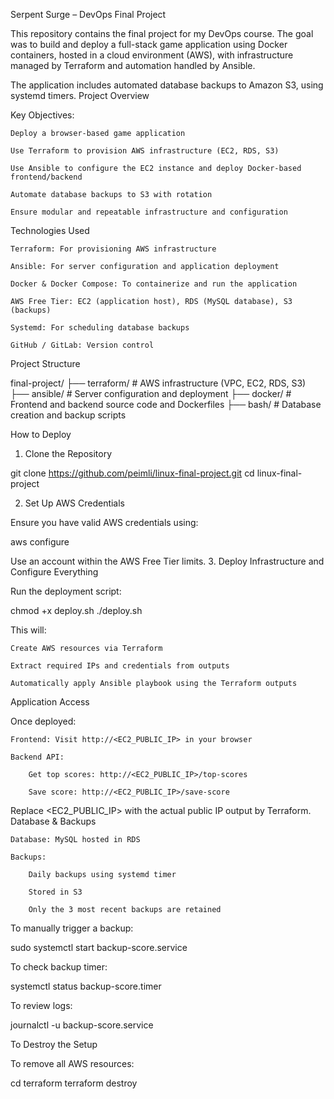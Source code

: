 Serpent Surge – DevOps Final Project

This repository contains the final project for my DevOps course. The goal was to build and deploy a full-stack game application using Docker containers, hosted in a cloud environment (AWS), with infrastructure managed by Terraform and automation handled by Ansible.

The application includes automated database backups to Amazon S3, using systemd timers.
Project Overview

Key Objectives:

    Deploy a browser-based game application

    Use Terraform to provision AWS infrastructure (EC2, RDS, S3)

    Use Ansible to configure the EC2 instance and deploy Docker-based frontend/backend

    Automate database backups to S3 with rotation

    Ensure modular and repeatable infrastructure and configuration

Technologies Used

    Terraform: For provisioning AWS infrastructure

    Ansible: For server configuration and application deployment

    Docker & Docker Compose: To containerize and run the application

    AWS Free Tier: EC2 (application host), RDS (MySQL database), S3 (backups)

    Systemd: For scheduling database backups

    GitHub / GitLab: Version control

Project Structure

final-project/
├── terraform/     # AWS infrastructure (VPC, EC2, RDS, S3)
├── ansible/       # Server configuration and deployment
├── docker/        # Frontend and backend source code and Dockerfiles
├── bash/          # Database creation and backup scripts

How to Deploy
1. Clone the Repository

git clone https://github.com/peimli/linux-final-project.git
cd linux-final-project

2. Set Up AWS Credentials

Ensure you have valid AWS credentials using:

aws configure

Use an account within the AWS Free Tier limits.
3. Deploy Infrastructure and Configure Everything

Run the deployment script:

chmod +x deploy.sh
./deploy.sh

This will:

    Create AWS resources via Terraform

    Extract required IPs and credentials from outputs

    Automatically apply Ansible playbook using the Terraform outputs

Application Access

Once deployed:

    Frontend: Visit http://<EC2_PUBLIC_IP> in your browser

    Backend API:

        Get top scores: http://<EC2_PUBLIC_IP>/top-scores

        Save score: http://<EC2_PUBLIC_IP>/save-score

Replace <EC2_PUBLIC_IP> with the actual public IP output by Terraform.
Database & Backups

    Database: MySQL hosted in RDS

    Backups:

        Daily backups using systemd timer

        Stored in S3

        Only the 3 most recent backups are retained

To manually trigger a backup:

sudo systemctl start backup-score.service

To check backup timer:

systemctl status backup-score.timer

To review logs:

journalctl -u backup-score.service

To Destroy the Setup

To remove all AWS resources:

cd terraform
terraform destroy

